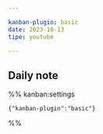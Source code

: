 ```yaml
---

kanban-plugin: basic
date: 2023-10-13
tipe: youtube

---
```


## Daily note





%% kanban:settings
```
{"kanban-plugin":"basic"}
```
%%